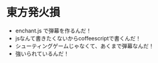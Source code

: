 東方発火損
==========

* enchant.js で弾幕を作るんだ！
* jsなんて書きたくないからcoffeescriptで書くんだ！
* シューティングゲームじゃなくて、あくまで弾幕なんだ！
* 強いられているんだ！
